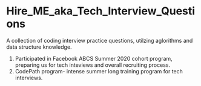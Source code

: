 # Hire_ME_aka_Tech_Interview_Questions

A collection of coding interview practice questions, utilzing aglorithms and data structure knowledge.

1. Participated in Facebook ABCS Summer 2020 cohort program, preparing us for tech inteviews and overall recruiting process.
2. CodePath program-  intense summer long training program for tech interviews. 
